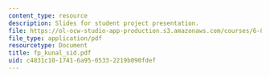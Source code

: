 ```yaml
---
content_type: resource
description: Slides for student project presentation.
file: https://ol-ocw-studio-app-production.s3.amazonaws.com/courses/6-895-theory-of-parallel-systems-sma-5509-fall-2003/c4831c1017416a9505332219b090fdef_fp_kunal_sid.pdf
file_type: application/pdf
resourcetype: Document
title: fp_kunal_sid.pdf
uid: c4831c10-1741-6a95-0533-2219b090fdef
---
```

